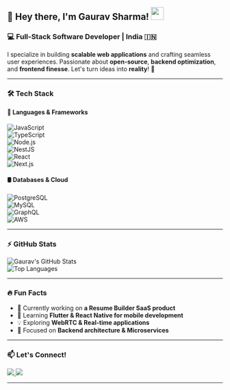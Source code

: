 ## 🚀 Hey there, I'm Gaurav Sharma! <img src="https://media.giphy.com/media/hvRJCLFzcasrR4ia7z/giphy.gif" width="30px">

### 💻 Full-Stack Software Developer | India 🇮🇳  

I specialize in building **scalable web applications** and crafting seamless user experiences. Passionate about **open-source**, **backend optimization**, and **frontend finesse**. Let's turn ideas into **reality**! 🚀  

---

### 🛠️ Tech Stack  
#### 🚀 Languages & Frameworks  
![JavaScript](https://img.shields.io/badge/-JavaScript-F7DF1E?style=flat&logo=javascript&logoColor=black)  
![TypeScript](https://img.shields.io/badge/-TypeScript-3178C6?style=flat&logo=typescript&logoColor=white)  
![Node.js](https://img.shields.io/badge/-Node.js-339933?style=flat&logo=node.js&logoColor=white)  
![NestJS](https://img.shields.io/badge/-NestJS-E0234E?style=flat&logo=nestjs&logoColor=white)  
![React](https://img.shields.io/badge/-React-61DAFB?style=flat&logo=react&logoColor=black)  
![Next.js](https://img.shields.io/badge/-Next.js-000000?style=flat&logo=next.js&logoColor=white)  

#### 🛢️ Databases & Cloud  
![PostgreSQL](https://img.shields.io/badge/-PostgreSQL-336791?style=flat&logo=postgresql&logoColor=white)  
![MySQL](https://img.shields.io/badge/-MySQL-4479A1?style=flat&logo=mysql&logoColor=white)  
![GraphQL](https://img.shields.io/badge/-GraphQL-E10098?style=flat&logo=graphql&logoColor=white)  
![AWS](https://img.shields.io/badge/-AWS-FF9900?style=flat&logo=amazonaws&logoColor=white)  

---

### ⚡ GitHub Stats  
![Gaurav's GitHub Stats](https://github-readme-stats.vercel.app/api?username=imgauravsharma4&show_icons=true&theme=radical)  
![Top Languages](https://github-readme-stats.vercel.app/api/top-langs/?username=imgauravsharma4&layout=compact&theme=radical)  

---

### 🔥 Fun Facts  
- 🔭 Currently working on **a Resume Builder SaaS product**  
- 🌱 Learning **Flutter & React Native for mobile development**  
- 💡 Exploring **WebRTC & Real-time applications**  
- 🎯 Focused on **Backend architecture & Microservices**  

---

### 📫 Let's Connect!  
<a href="https://www.linkedin.com/in/hellogauravsharma/" target="blank">
  <img src="https://img.shields.io/badge/-LinkedIn-0077B5?style=for-the-badge&logo=linkedin&logoColor=white">
</a>  
<a href="https://www.instagram.com/igauravsharma4/" target="blank">
  <img src="https://img.shields.io/badge/-Instagram-E4405F?style=for-the-badge&logo=instagram&logoColor=white">
</a>


---
